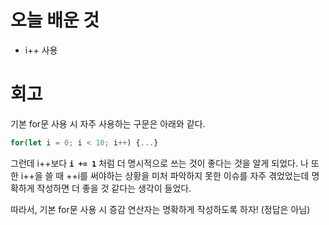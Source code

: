 # 오늘 배운 것

* i++ 사용

# 회고

기본 for문 사용 시 자주 사용하는 구문은 아래와 같다.

```javascript
for(let i = 0; i < 10; i++) {...}
```

그런데 i++보다 <b>`i += 1`</b> 처럼 더 명시적으로 쓰는 것이 좋다는 것을 알게 되었다. 나 또한 i++을 쓸 때 ++i를 써야하는 상황을 미처 파악하지 못한 이슈를 
자주 겪었었는데 명확하게 작성하면 더 좋을 것 같다는 생각이 들었다.

따라서, 기본 for문 사용 시 증감 연산자는 명확하게 작성하도록 하자! (정답은 아님)
